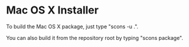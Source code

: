 # Mac OS X Installer

To build the Mac OS X package, just type "scons -u .".

You can also build it from the repository root by typing "scons package".
